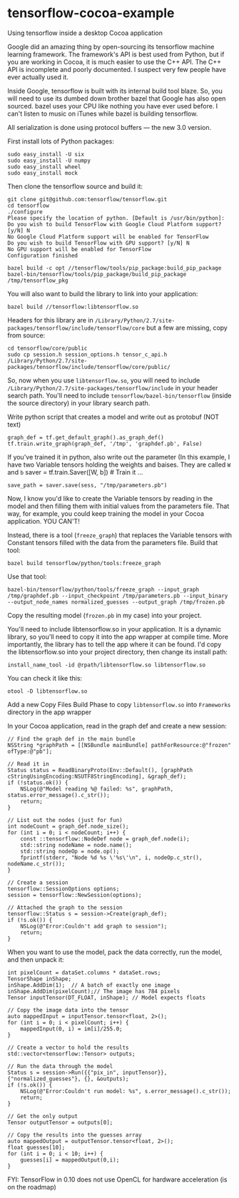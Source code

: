 # tensorflow-cocoa-example
Using tensorflow inside a desktop Cocoa application

Google did an amazing thing by open-sourcing its tensorflow machine learning framework.  The framework's API is best used from Python, but if you are working in Cocoa, it is much easier to use the C++ API. The C++ API is incomplete and poorly documented. I suspect very few people have ever actually used it.

Inside Google, tensorflow is built with its internal build tool blaze. So, you will need to use its dumbed down brother bazel that Google has also open sourced. bazel uses your CPU like nothing you have ever used before. I can't listen to music on iTunes while bazel is building tensorflow.

All serialization is done using protocol buffers — the new 3.0 version.

First install lots of Python packages:

	sudo easy_install -U six
	sudo easy_install -U numpy
	sudo easy_install wheel
	sudo easy_install mock

Then clone the tensorflow source and build it:

	git clone git@github.com:tensorflow/tensorflow.git
	cd tensorflow
	./configure
	Please specify the location of python. [Default is /usr/bin/python]: 
	Do you wish to build TensorFlow with Google Cloud Platform support? [y/N] N
	No Google Cloud Platform support will be enabled for TensorFlow
	Do you wish to build TensorFlow with GPU support? [y/N] N
	No GPU support will be enabled for TensorFlow
	Configuration finished

	bazel build -c opt //tensorflow/tools/pip_package:build_pip_package
	bazel-bin/tensorflow/tools/pip_package/build_pip_package /tmp/tensorflow_pkg

You will also want to build the library to link into your application:

	bazel build //tensorflow:libtensorflow.so

Headers for this library are in `/Library/Python/2.7/site-packages/tensorflow/include/tensorflow/core` but a few are missing, copy from source:

	cd tensorflow/core/public
	sudo cp session.h session_options.h tensor_c_api.h /Library/Python/2.7/site-packages/tensorflow/include/tensorflow/core/public/

So, now when you use `libtensorflow.so`, you will need to include `/Library/Python/2.7/site-packages/tensorflow/include` in your header search path.  You'll need to include `tensorflow/bazel-bin/tensorflow` (inside the source directory) in your library search path.

Write python script that creates a model and write out as protobuf (NOT text)

	graph_def = tf.get_default_graph().as_graph_def()
	tf.train.write_graph(graph_def, '/tmp', 'graphdef.pb', False)

If you've trained it in python, also write out the parameter (In this example, I have two Variable tensors holding the weights and baises. They are called `W` and `b`
	saver = tf.train.Saver([W, b])
	# Train it
        …

	save_path = saver.save(sess, "/tmp/parameters.pb")

Now, I know you'd like to create the Variable tensors by reading in the model and then filling them with initial values from the parameters file.  That way, for example, you could keep training the model in your Cocoa application.  YOU CAN'T!

Instead, there is a tool (`freeze_graph`) that replaces the Variable tensors with Constant tensors filled with the data from the parameters file. Build that tool:

	bazel build tensorflow/python/tools:freeze_graph

Use that tool:

	bazel-bin/tensorflow/python/tools/freeze_graph --input_graph /tmp/graphdef.pb --input_checkpoint /tmp/parameters.pb --input_binary --output_node_names normalized_guesses --output_graph /tmp/frozen.pb

Copy the resulting model (`frozen.pb` in my case) into your project.

You'll need to include libtensorflow.so in your application.  It is a dynamic library, so you'll need to copy it into the app wrapper at compile time.  More importantly, the library has to tell the app where it can be found. I'd copy the libtensorflow.so into your project directory, then change its install path:

	install_name_tool -id @rpath/libtensorflow.so libtensorflow.so 

You can check it like this:

	otool -D libtensorflow.so

Add a new Copy Files Build Phase to copy `libtensorflow.so` into `Frameworks` directory in the app wrapper

In your Cocoa application, read in the graph def and create a new session:

    // Find the graph def in the main bundle
    NSString *graphPath = [[NSBundle mainBundle] pathForResource:@"frozen" ofType:@"pb"];
    
    // Read it in
    Status status = ReadBinaryProto(Env::Default(), [graphPath cStringUsingEncoding:NSUTF8StringEncoding], &graph_def);
    if (!status.ok()) {
        NSLog(@"Model reading %@ failed: %s", graphPath, status.error_message().c_str());
        return;
    }
    
    // List out the nodes (just for fun)
    int nodeCount = graph_def.node_size();
    for (int i = 0; i < nodeCount; i++) {
        const ::tensorflow::NodeDef node = graph_def.node(i);
        std::string nodeName = node.name();
        std::string nodeOp = node.op();
        fprintf(stderr, "Node %d %s \'%s\'\n", i, nodeOp.c_str(), nodeName.c_str());
    }
    
    // Create a session
    tensorflow::SessionOptions options;
    session = tensorflow::NewSession(options);
    
    // Attached the graph to the session
    tensorflow::Status s = session->Create(graph_def);
    if (!s.ok()) {
        NSLog(@"Error:Couldn't add graph to session");
        return;
    }

When you want to use the model, pack the data correctly, run the model, and then unpack it:

    int pixelCount = dataSet.columns * dataSet.rows;
    TensorShape inShape;
    inShape.AddDim(1);  // A batch of exactly one image
    inShape.AddDim(pixelCount);// The image has 784 pixels
    Tensor inputTensor(DT_FLOAT, inShape); // Model expects floats
    
    // Copy the image data into the tensor
    auto mappedInput = inputTensor.tensor<float, 2>();
    for (int i = 0; i < pixelCount; i++) {
        mappedInput(0, i) = im[i]/255.0;
    }
    
    // Create a vector to hold the results
    std::vector<tensorflow::Tensor> outputs;
    
    // Run the data through the model
    Status s = session->Run({{"pix_in", inputTensor}}, {"normalized_guesses"}, {}, &outputs);
    if (!s.ok()) {
        NSLog(@"Error:Couldn't run model: %s", s.error_message().c_str());
        return;
    }
    
    // Get the only output
    Tensor outputTensor = outputs[0];
    
    // Copy the results into the guesses array
    auto mappedOutput = outputTensor.tensor<float, 2>();
    float guesses[10];
    for (int i = 0; i < 10; i++) {
        guesses[i] = mappedOutput(0,i);
    }


FYI: TensorFlow in 0.10 does not use OpenCL for hardware acceleration (is on the roadmap)
